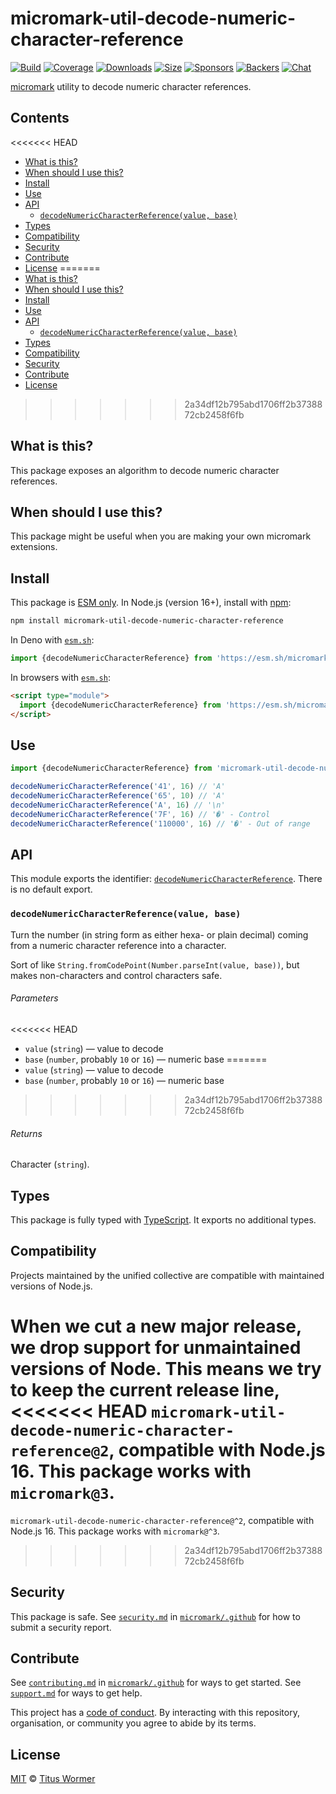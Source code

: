 # micromark-util-decode-numeric-character-reference

[![Build][build-badge]][build]
[![Coverage][coverage-badge]][coverage]
[![Downloads][downloads-badge]][downloads]
[![Size][bundle-size-badge]][bundle-size]
[![Sponsors][sponsors-badge]][opencollective]
[![Backers][backers-badge]][opencollective]
[![Chat][chat-badge]][chat]

[micromark][] utility to decode numeric character references.

## Contents

<<<<<<< HEAD
* [What is this?](#what-is-this)
* [When should I use this?](#when-should-i-use-this)
* [Install](#install)
* [Use](#use)
* [API](#api)
  * [`decodeNumericCharacterReference(value, base)`](#decodenumericcharacterreferencevalue-base)
* [Types](#types)
* [Compatibility](#compatibility)
* [Security](#security)
* [Contribute](#contribute)
* [License](#license)
=======
*   [What is this?](#what-is-this)
*   [When should I use this?](#when-should-i-use-this)
*   [Install](#install)
*   [Use](#use)
*   [API](#api)
    *   [`decodeNumericCharacterReference(value, base)`](#decodenumericcharacterreferencevalue-base)
*   [Types](#types)
*   [Compatibility](#compatibility)
*   [Security](#security)
*   [Contribute](#contribute)
*   [License](#license)
>>>>>>> 2a34df12b795abd1706ff2b3738872cb2458f6fb

## What is this?

This package exposes an algorithm to decode numeric character references.

## When should I use this?

This package might be useful when you are making your own micromark extensions.

## Install

This package is [ESM only][esm].
In Node.js (version 16+), install with [npm][]:

```sh
npm install micromark-util-decode-numeric-character-reference
```

In Deno with [`esm.sh`][esmsh]:

```js
import {decodeNumericCharacterReference} from 'https://esm.sh/micromark-util-decode-numeric-character-reference@1'
```

In browsers with [`esm.sh`][esmsh]:

```html
<script type="module">
  import {decodeNumericCharacterReference} from 'https://esm.sh/micromark-util-decode-numeric-character-reference@1?bundle'
</script>
```

## Use

```js
import {decodeNumericCharacterReference} from 'micromark-util-decode-numeric-character-reference'

decodeNumericCharacterReference('41', 16) // 'A'
decodeNumericCharacterReference('65', 10) // 'A'
decodeNumericCharacterReference('A', 16) // '\n'
decodeNumericCharacterReference('7F', 16) // '�' - Control
decodeNumericCharacterReference('110000', 16) // '�' - Out of range
```

## API

This module exports the identifier:
[`decodeNumericCharacterReference`][api-decode-numeric-character-reference].
There is no default export.

### `decodeNumericCharacterReference(value, base)`

Turn the number (in string form as either hexa- or plain decimal) coming from
a numeric character reference into a character.

Sort of like `String.fromCodePoint(Number.parseInt(value, base))`, but makes
non-characters and control characters safe.

###### Parameters

<<<<<<< HEAD
* `value` (`string`)
  — value to decode
* `base` (`number`, probably `10` or `16`)
  — numeric base
=======
*   `value` (`string`)
    — value to decode
*   `base` (`number`, probably `10` or `16`)
    — numeric base
>>>>>>> 2a34df12b795abd1706ff2b3738872cb2458f6fb

###### Returns

Character (`string`).

## Types

This package is fully typed with [TypeScript][].
It exports no additional types.

## Compatibility

Projects maintained by the unified collective are compatible with maintained
versions of Node.js.

When we cut a new major release, we drop support for unmaintained versions of
Node.
This means we try to keep the current release line,
<<<<<<< HEAD
`micromark-util-decode-numeric-character-reference@2`, compatible with
Node.js 16.
This package works with `micromark@3`.
=======
`micromark-util-decode-numeric-character-reference@^2`, compatible with
Node.js 16.
This package works with `micromark@^3`.
>>>>>>> 2a34df12b795abd1706ff2b3738872cb2458f6fb

## Security

This package is safe.
See [`security.md`][securitymd] in [`micromark/.github`][health] for how to
submit a security report.

## Contribute

See [`contributing.md`][contributing] in [`micromark/.github`][health] for ways
to get started.
See [`support.md`][support] for ways to get help.

This project has a [code of conduct][coc].
By interacting with this repository, organisation, or community you agree to
abide by its terms.

## License

[MIT][license] © [Titus Wormer][author]

<!-- Definitions -->

[build-badge]: https://github.com/micromark/micromark/workflows/main/badge.svg

[build]: https://github.com/micromark/micromark/actions

[coverage-badge]: https://img.shields.io/codecov/c/github/micromark/micromark.svg

[coverage]: https://codecov.io/github/micromark/micromark

[downloads-badge]: https://img.shields.io/npm/dm/micromark-util-normalize-identifier.svg

[downloads]: https://www.npmjs.com/package/micromark-util-normalize-identifier

[bundle-size-badge]: https://img.shields.io/badge/dynamic/json?label=minzipped%20size&query=$.size.compressedSize&url=https://deno.bundlejs.com/?q=micromark-util-normalize-identifier

[bundle-size]: https://bundlejs.com/?q=micromark-util-normalize-identifier

[sponsors-badge]: https://opencollective.com/unified/sponsors/badge.svg

[backers-badge]: https://opencollective.com/unified/backers/badge.svg

[opencollective]: https://opencollective.com/unified

[npm]: https://docs.npmjs.com/cli/install

[esm]: https://gist.github.com/sindresorhus/a39789f98801d908bbc7ff3ecc99d99c

[esmsh]: https://esm.sh

[chat-badge]: https://img.shields.io/badge/chat-discussions-success.svg

[chat]: https://github.com/micromark/micromark/discussions

[license]: https://github.com/micromark/micromark/blob/main/license

[author]: https://wooorm.com

[health]: https://github.com/micromark/.github

[securitymd]: https://github.com/micromark/.github/blob/main/security.md

[contributing]: https://github.com/micromark/.github/blob/main/contributing.md

[support]: https://github.com/micromark/.github/blob/main/support.md

[coc]: https://github.com/micromark/.github/blob/main/code-of-conduct.md

[typescript]: https://www.typescriptlang.org

[micromark]: https://github.com/micromark/micromark

[api-decode-numeric-character-reference]: #decodenumericcharacterreferencevalue-base
